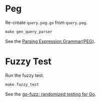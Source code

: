 # Peg

Re-create `query.peg.go` from `query.peg`.
```md
make gen_query_parser
```

See the [Parsing Expression Grammar(PEG)](https://github.com/pointlander/peg).

# Fuzzy Test

Run the fuzzy test.
```md
make fuzzy_test
```

See the [go-fuzz: randomized testing for Go](https://github.com/dvyukov/go-fuzz).

